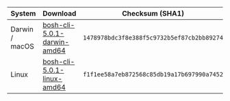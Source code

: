 | System         | Download                                                                                                         | Checksum (SHA1)                            |
| -------------- | ---------------------------------------------------------------------------------------------------------------- | ------------------------------------------ |
| Darwin / macOS | [bosh-cli-5.0.1-darwin-amd64](https://s3.amazonaws.com/bosh-cli-artifacts/bosh-cli-5.0.1-darwin-amd64)           | `1478978bdc3f8e388f5c9732b5ef87cb2bb89274` |
| Linux          | [bosh-cli-5.0.1-linux-amd64](https://s3.amazonaws.com/bosh-cli-artifacts/bosh-cli-5.0.1-linux-amd64)             | `f1f1ee58a7eb872568c85db19a17b697990a7452` |

